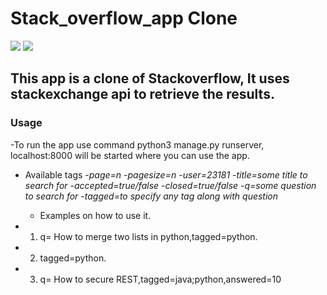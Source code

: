 # Stack_overflow_app Clone
<img src="https://img.shields.io/badge/Maintained-Yes-green"> <img src="https://img.shields.io/github/issues/garchaaman19/Stack_overflow_app">

## This app is a clone of Stackoverflow, It uses stackexchange api to retrieve the results.

### Usage
-To run the app use command python3 manage.py runserver, localhost:8000 will be started where you can use the app.

- Available tags 
  -*page=n*
  -*pagesize=n*
  -*user=23181*
  -*title=some title to search for*
  -*accepted=true/false*
  -*closed=true/false*
  -*q=some question to search for*
  -*tagged=to specify any tag along with question*
  
  - Examples on how to use it.
- 1. q= How to merge two lists in python,tagged=python.
- 2. tagged=python.
- 3. q= How to secure REST,tagged=java;python,answered=10


